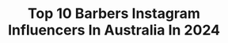 ---
title: Top 10 Barbers Instagram Influencers In Australia In 2024
description: >-
  Find top barbers Instagram influencers in Australia in 2024. Most popular hashtags: #fashion #beautiful #beauty #love.
platform: Instagram
hits: 28
text_top: See the best Instagram profiles on inBeat.
text_bottom: inBeat holds 28 Instagram influencers like this in Australia for you to connect with.
profiles:
  - username: "jordantabakman"
    fullname: >-
      Jordan Tabakman
    bio: >-
      M ❣️ @thebarberclubport @thebarberclubmelbourne @clubproducts creative director @gammaplusaus_barber lead educator Aus/Nz
    location: "Australia"
    followers: 337880
    engagement: 380
    commentsToLikes: 0.017484
    id: ckaosnu24saa70i78xr0j4u5o
    verified: false
    hashtags: "#barbershopconnect, #nastybarbers, #clubproduct, #club"
  - username: "joeyscandizzo"
    fullname: >-
      J O E Y  S C A N D I Z Z O
    bio: >-
      FAMILY❤️👫🧒🏻🧒🏼🧒🏻| 4✖️🇦🇺HAIRDRESSER OF THE YEAR | ELEVEN AUSTRALIA | JOEY SCANDIZZO SALON | UVA SALON | KINGSDOMAIN BARBERS | STH YARRA BMW | GHD
    location: "Australia"
    followers: 99885
    engagement: 174
    commentsToLikes: 0.053363
    id: ck0vz2pkl6zqo0i19irl6q9pn
    verified: true
    hashtags: "#elevenaustralia, #joeyscandizzo, #southyarrabmw, #joeyscandizzosalon"
  - username: "nigelstanislaus"
    fullname: >-
      NIGEL STANISLAUS
    bio: >-
      🏡 Melbourne 💄Makeup Artist / Barber / Hairstylist 🌶 @nigelstanislauslite -@Vogue @Maybelline @harpersbazaarsg @elizabetharden @elleuk @diormakeup
    location: "Australia"
    followers: 42334
    engagement: 35
    commentsToLikes: 0.160739
    id: ck6tw5f9dq3w10j71vomdtxnb
    verified: true
    hashtags: "#aboriginalaustralia, #melbournemakeupartist, #beauty, #makeupartist"
  - username: "pippuveendran"
    fullname: >-
      Pip Puveendran
    bio: >-
      look & feel your best 💪🏾 👨🏽‍🦱 fashion | hair | lifestyle 📩 pippuveendran@gmail.com 👇🏽 to learn more about UP Express
    location: "Australia"
    followers: 15028
    engagement: 443
    commentsToLikes: 0.087433
    id: cl0ir9uf1k8ks0i23is6885tr
    verified: false
    hashtags: "#menscurlyhair, #menshair, #toronto, #fallfashion"
  - username: "angelmaybowyer"
    fullname: >-
      ANGEL MAY
    bio: >-
      @cloudninestudiosyd ☁️ @fashionnova ambassador ✉️ kat@solmgmt.com.au
    location: "Australia"
    followers: 256771
    engagement: 250
    commentsToLikes: 0.032055
    id: ck5bwur9ymgd80i110snkk2fw
    verified: false
    hashtags: "#fashionphotography, #lifestyle, #style, #outfitoftheday"
  - username: "kyaracostelloe"
    fullname: >-
      KYARA COSTELLOE
    bio: >-
      25 | Mama to leya ♡ Body positivity + self love advocate
    location: "Australia"
    followers: 19172
    engagement: 120
    commentsToLikes: 0.090715
    id: ck6ui3ljacv400j71m30k9mp1
    verified: false
    hashtags: "#photooftheday, #art, #success, #like"
  - username: "finausuliana_"
    fullname: >-
      𝙎𝙥𝙞𝙘𝙚
    bio: >-
      🧿 @czyfbaby🦋🌈 𝖳𝗁𝖾 𝖣𝗂𝖺𝗋𝗒 𝖮𝖿 𝖠 𝖡𝗋𝗈𝗄𝖾𝗇 𝖶𝗈𝗆𝖺𝗇📔❤️‍🩹 - 𝙱𝙿𝙳 ,𝙰𝙳𝙷𝙳 , 𝚂𝙴𝚅𝙴𝚁𝙴 𝙳𝙴𝙿𝚁𝙴𝚂𝚂𝙸𝙾𝙽 & 𝙰𝙽𝚇𝙸𝙴𝚃𝚈 ᴱᴺᴰᴼ•ᴬᴰᴱᴺᴼ•ᴸᴵᴾᴱᴰᴱᴹᴬ @bellemodels_nz 💌 Managefinau@gmail.com
    location: "Australia"
    followers: 33244
    engagement: 91
    commentsToLikes: 0.008292
    id: ck15pidt1y19w0i19nzyi4om5
    verified: false
    hashtags: "#beauty, #makeup, #fashion, #instagood"
  - username: "mattmingay"
    fullname: >-
      Matt Mingay
    bio: >-
      -Aust #1 Action sports athlete -@hotwheelsofficial -@nulonproducts -@avincia_life Athlete -Pro Drifter -Super Truck racer -Stunt Rider -Stuntz Inc
    location: "Australia"
    followers: 69741
    engagement: 64
    commentsToLikes: 0.017625
    id: ck5cbbyplf4r40i115wnm3mby
    verified: true
    hashtags: "#avincia, #castrolracingau, #directclutch, #nulonbornthisway"
  - username: "gwilymcpugh"
    fullname: >-
      Gwilym C Pugh
    bio: >-
      Keep moving forward 👊🏻 📍Back in London 🇬🇧 🐼 Ambassador @wwf_uk 🌍 Environmental Science @theopenuniversity
    location: "Australia"
    followers: 312002
    engagement: 89
    commentsToLikes: 0.019637
    id: ck0vzf4on8sy60i19b9klz86b
    verified: true
    hashtags: "#hairgoals, #hairstylesmen, #amazonia, #ministrip"
  - username: "shak.tv"
    fullname: >-
      ShakTV
    bio: >-
      YouTube 🎥 Shak TV TikTok / Cameo ➡️ shak.tv Merch ⤵️
    location: "Australia"
    followers: 59489
    engagement: 1396
    commentsToLikes: 0.012930
    id: ck9wdc5bfezo90j78nl895w7h
    verified: false
    hashtags: "#manvswild, #beargrylls, #tns, #crepshop"
---